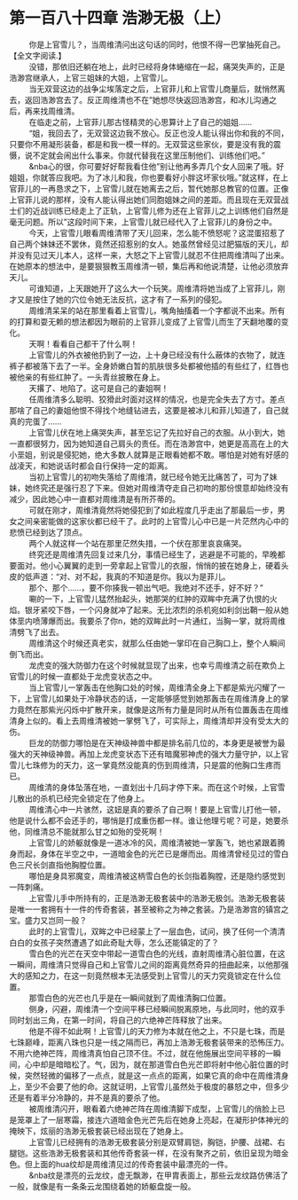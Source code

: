 <h1>第一百八十四章 浩渺无极（上）</h1>
<div id="content">&nbsp&nbsp&nbsp&nbsp&nbsp&nbsp&nbsp&nbsp
 你是上官雪儿？，当周维清问出这句话的同时，他恨不得一巴掌抽死自己。【全文字阅读.】
 <br/>&nbsp&nbsp&nbsp&nbsp&nbsp&nbsp&nbsp&nbsp
 没错，那依旧还躺在地上，此时已经将身体蜷缩在一起，痛哭失声的，正是浩渺宫继承人，上官三姐妹的大姐，上官雪儿。
 <br/>&nbsp&nbsp&nbsp&nbsp&nbsp&nbsp&nbsp&nbsp
 当无双营这边的战争尘埃落定之后，上官菲儿和上官雪儿商量后，就悄然离去，返回浩渺宫去了。反正周维清也不在”她想尽快返回浩渺宫，和冰儿沟通之后，再来找周维清。
 <br/>&nbsp&nbsp&nbsp&nbsp&nbsp&nbsp&nbsp&nbsp
 在临走之前，上官菲儿那古怪精灵的心思算计上了自己的姐姐……
 <br/>&nbsp&nbsp&nbsp&nbsp&nbsp&nbsp&nbsp&nbsp
 “姐，我回去了，无双营这边我不放心。反正也没人能认得出你和我的不同，只要你不用凝形装备，都是和我一模一样的。无双营这些家伙，要是没有我的震慑，说不定就会闹出什么事来。你就代替我在这里压制他们、训练他们吧。”
 <br/>&nbsp&nbsp&nbsp&nbsp&nbsp&nbsp&nbsp&nbsp
 &amp;nba心的很，你可要好好帮我看住他”别让他再多弄几个女人回来了哦。好姐姐，你就答应我吧。为了冰儿和我，你也要看好小胖这坏家伙哦。”就这样，在上官菲儿的一再恳求之下，上官雪儿就在她离去之后，暂代她那总教官的位置。正像上官菲儿说的那样，没有人能认得出她们同胞姐妹之间的差距。而且现在无双营战士们的近战训练已经走上了正轨，上官雪儿修为还在上官菲儿之上训练他们自然是毫无问题。所以”这段时间下来，上官雪儿就已经代入了上官菲儿的身份之中。
 <br/>&nbsp&nbsp&nbsp&nbsp&nbsp&nbsp&nbsp&nbsp
 今天，上官雪儿眼看周维清带了天儿回来，怎么能不愤怒呢？这混蛋招惹了自己两个妹妹还不罢休，竟然还招惹别的女人。她虽然曾经见过肥猫版的天儿，却并没有见过天儿本人，这样一来，大怒之下上官雪儿就忍不住把周维清叫了出来。在她原本的想法中，是要狠狠教玉周维清一顿，集后再和他说清楚，让他必须放弃天儿。
 <br/>&nbsp&nbsp&nbsp&nbsp&nbsp&nbsp&nbsp&nbsp
 可谁知道，上天跟她开了这么大一个玩笑。周维清将她当成了上官菲儿，刚才又是按住了她的穴位令她无法反抗，这才有了一系列的侵犯。
 <br/>&nbsp&nbsp&nbsp&nbsp&nbsp&nbsp&nbsp&nbsp
 周维清呆呆的站在那里看着上官雪儿，嘴角抽搐着一个字都说不出来。所有的打算和耍无赖的想法都因为眼前的上官菲儿变成了上官雪儿而生了天翻地覆的变化。
 <br/>&nbsp&nbsp&nbsp&nbsp&nbsp&nbsp&nbsp&nbsp
 天啊！看看自己都干了什么啊！
 <br/>&nbsp&nbsp&nbsp&nbsp&nbsp&nbsp&nbsp&nbsp
 上官雪儿的外衣被他扔到了一边，上十身已经没有什么蔽体的衣物了，就连裤子都被落下去了一半。全身娇嫩白暂的肌肤很多处都被他插的有些红了，红唇也被他亲的有些红肿了。一头青丝披散在身上。
 <br/>&nbsp&nbsp&nbsp&nbsp&nbsp&nbsp&nbsp&nbsp
 天撂了、地陷了。这可是自己的妻姐啊！
 <br/>&nbsp&nbsp&nbsp&nbsp&nbsp&nbsp&nbsp&nbsp
 任周维清多么聪明、狡猾此时面对这样的情况，也是完全失去了方寸。差点那啥了自己的妻姐他恨不得找个地缝钻进去，这要是被冰儿和菲儿知道了，自己就真的完蛋了……
 <br/>&nbsp&nbsp&nbsp&nbsp&nbsp&nbsp&nbsp&nbsp
 上官雪儿伏在地上痛哭失声，甚至忘记了先拉好自己的衣服。从小到大，她一直都很努力，因为她知道自己肩头的责任。而在浩渺宫中，她更是高高在上的大小垩姐，别说是侵犯她，绝大多数人就算是正眼看她都不敢。哪怕是对她有好感的战凌天，和她说话时都会自行保持一定的距离。
 <br/>&nbsp&nbsp&nbsp&nbsp&nbsp&nbsp&nbsp&nbsp
 当初上官雪儿的初吻失落给了周维清，就已经令她无比痛苦了，可为了妹妹，她终究还是强行忍了下来。但她对周维清夺走自己初吻的那份恨意却始终没有减少，因此她心中一直都对周维清是有所芥蒂的。
 <br/>&nbsp&nbsp&nbsp&nbsp&nbsp&nbsp&nbsp&nbsp
 可就在刚才，周维清竟然将她侵犯到了如此程度几乎走出了那最后一步，男女之间亲密能做的这家伙都已经干了。此时的上官雪儿心中已是一片茫然内心中的悲愤已经到达了顶点。
 <br/>&nbsp&nbsp&nbsp&nbsp&nbsp&nbsp&nbsp&nbsp
 两个人就这样一个站在那里茫然失措，一个伏在那里哀哀痛哭。
 <br/>&nbsp&nbsp&nbsp&nbsp&nbsp&nbsp&nbsp&nbsp
 终究还是周维清先回复过来几分，事情已经生了，逃避是不可能的，早晚都要面对。他小心翼翼的走到一旁拿起上官雪儿的衣服，悄悄的披在她身上，硬着头皮的低声道：“对、对不起，我真的不知道是你。我以为是菲儿。
 <br/>&nbsp&nbsp&nbsp&nbsp&nbsp&nbsp&nbsp&nbsp
 那个、那个……，要不你揍我一顿出气吧。我绝对不还手，好不好？”
 <br/>&nbsp&nbsp&nbsp&nbsp&nbsp&nbsp&nbsp&nbsp
 唰的一下，上官雪儿猛然抬起头，她那哭的红肿的双眸中充满了仇恨的火焰。银牙紧咬下唇，一个闪身就冲了起来。无比浓烈的杀机宛如利剑出鞘一般从她体垩内喷薄爆而出。我要杀了你n，她的双眸此时一片通红，当胸一掌，就将周维清劈飞了出去。
 <br/>&nbsp&nbsp&nbsp&nbsp&nbsp&nbsp&nbsp&nbsp
 周维清这个时候还真老实，就那么任由她一掌印在自己胸口上，整个人瞬间倒飞而出。
 <br/>&nbsp&nbsp&nbsp&nbsp&nbsp&nbsp&nbsp&nbsp
 龙虎变的强大防御力在这个时候就显现了出来，也幸亏周维清之前在欺负上官雪儿的时候一直都处于龙虎变状态之中。
 <br/>&nbsp&nbsp&nbsp&nbsp&nbsp&nbsp&nbsp&nbsp
 当上官雪儿一掌轰击在他胸口处的时候，周维清全身上下都是紫光闪耀了一下，上官雪儿如果处于冷静状态的话，一定能够感觉到她那轰击在周维清身上的掌力竟然在那紫光闪烁中扩散开来，就像是这所有力量是同时从所有位置轰击在周维清身上似的。看上去周维清被她一掌劈飞了，可实际上，周维清却并没有受太大的伤。
 <br/>&nbsp&nbsp&nbsp&nbsp&nbsp&nbsp&nbsp&nbsp
 巨龙的防御力哪怕是在天神级神兽中都是排名前几位的，本身更是被誉为最强大的天神级神兽。再加上龙虎变状态下还有暗魔邪神虎的强大力量守护，以上官雪儿七珠修为的天力，这一掌竟然没能真的伤到周维清，只是震的他胸口生疼而已。
 <br/>&nbsp&nbsp&nbsp&nbsp&nbsp&nbsp&nbsp&nbsp
 周维清的身体坠落在地，一直划出十几码才停下来。而在这个时候，上官雪儿散出的杀机已经完全锁定在了他身上。
 <br/>&nbsp&nbsp&nbsp&nbsp&nbsp&nbsp&nbsp&nbsp
 周维清心中一片骇然，这妞是真的要杀了自己啊！要是上官雪儿打他一顿，他是说什么都不会还手的，哪悄是打成重伤都一样。谁让他理亏呢？可是，她要杀他，同维清总不能就那么甘之如殆的受死啊！
 <br/>&nbsp&nbsp&nbsp&nbsp&nbsp&nbsp&nbsp&nbsp
 上官雪儿的娇躯就像是一道冰冷的风，周维清被她一掌轰飞，她也紧跟着腾身而起，身体在半空之中，一道暗金色的光芒已是爆而出。周维清曾经见过的雪白色三尺长剑直指他胸膛位置。
 <br/>&nbsp&nbsp&nbsp&nbsp&nbsp&nbsp&nbsp&nbsp
 哪怕是身具邪魔变，周维清被这柄雪白色的长剑指着胸膛，还是隐约感觉到一阵刺痛。
 <br/>&nbsp&nbsp&nbsp&nbsp&nbsp&nbsp&nbsp&nbsp
 上官雪儿手中所持有的，正是浩渺无极套装中的浩渺无极剑。浩渺无极套装是唯一一套拥有十一件的传奇套装，甚至被称之为神之套装。乃是浩渺宫的镇宫之宝。盛力又岂同一般？
 <br/>&nbsp&nbsp&nbsp&nbsp&nbsp&nbsp&nbsp&nbsp
 此时的上官雪儿，双眸之中已经蒙上了一层血色，试问，换了任何一个清清白白的女孩子突然遭遇了如此奇耻大辱，怎么还能镇定的了？
 <br/>&nbsp&nbsp&nbsp&nbsp&nbsp&nbsp&nbsp&nbsp
 雪白色的光芒在天空中带起一道雪白色的光线，直射周维清心脏位置，在这一瞬间，周维清只觉得自己和上官雪儿之间的距离竟然奇异的扭曲起来，以他那强大的感知之力，在这一刻竟然根本无法感受到上官雪儿的天力究竟锁定在什么位置。
 <br/>&nbsp&nbsp&nbsp&nbsp&nbsp&nbsp&nbsp&nbsp
 那雪白色的光芒也几乎是在一瞬间就到了周维清胸口位置。
 <br/>&nbsp&nbsp&nbsp&nbsp&nbsp&nbsp&nbsp&nbsp
 侧身，闪避，周维清一个空间平移已经瞬间脱离原地，与此同时，他的双手同时划出三角，在第一时间，将自己的六绝神芒阵释放了出来。
 <br/>&nbsp&nbsp&nbsp&nbsp&nbsp&nbsp&nbsp&nbsp
 他是不得不如此啊！上官雪儿的天力修为本就在他之上，不只是七珠，而是七珠巅峰，距离八珠也只是一线之隔而已，再加上浩渺无极套装带来的恐怖压力。不用六绝神芒阵，周维清真怕自己顶不住。不过，就在他施展出空间平移的一瞬间，心中却是暗暗松了。气，因为，就在那道雪白色光芒即将射中他心脏位置的时候，突然轻微的偏移了一点点，就是这一点点的距离，如果它真的命中在周维清身上，至少不会要了他的命。这就证明，上官雪儿虽然处于极度的暴怒之中，但多少还是有着半分冷静的，并不是真的要杀了他。
 <br/>&nbsp&nbsp&nbsp&nbsp&nbsp&nbsp&nbsp&nbsp
 被周维清闪开，眼看着六绝神芒阵在周维清脚下成型，上官雪儿的俏脸上已是笼罩上了一层寒霜，接连六道暗金色光芒先后在她身上亮起，在凝形护体神光的掩映下，炫丽的浩渺无极套装已经出现在了她身上。
 <br/>&nbsp&nbsp&nbsp&nbsp&nbsp&nbsp&nbsp&nbsp
 上官雪儿已经拥有的浩渺无极套装分别是双臂肩铠，胸铠，护腰、战裙、右腿铠。这些浩渺无极套装和其他传奇套装一样，在没有聚齐之前，依旧呈现为暗金色。但上面的hua纹却是周维清见过的传奇套装中最漂亮的一件。
 <br/>&nbsp&nbsp&nbsp&nbsp&nbsp&nbsp&nbsp&nbsp
 &amp;nba纹是漂亮的云龙纹，虚无飘渺，在甲胄表面上，那些云龙纹路仿佛活了一般，就像是有一条条云龙围绕着她的娇躯盘旋一般。
 <br/>&nbsp&nbsp&nbsp&nbsp&nbsp&nbsp&nbsp&nbsp
 <br/>&nbsp&nbsp&nbsp&nbsp&nbsp&nbsp&nbsp&nbsp
</div>
